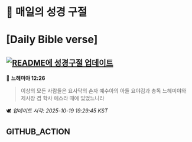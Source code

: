 # 🙏 매일의 성경 구절
# [Daily Bible verse]
## [![README에 성경구절 업데이트](https://github.com/DONGSUKA/first_test/actions/workflows/update-readme-bible.yml/badge.svg)](https://github.com/DONGSUKA/first_test/actions/workflows/update-readme-bible.yml)
<!-- START_BIBLE_VERSE -->
📖 **느헤미야 12:26**
> 이상의 모든 사람들은 요사닥의 손자 예수아의 아들 요야김과 총독 느헤미야와 제사장 겸 학사 에스라 때에 있었느니라

🕊️ _업데이트 시각: 2025-10-19 19:29:45 KST_
  <!-- END_BIBLE_VERSE -->
## GITHUB_ACTION
